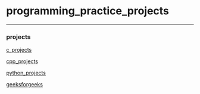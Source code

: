 # programming_practice_projects
------
### projects
[c_projects](https://github.com/BruceWayneLinxu/programming_practice_projects/tree/master/c_projects)

[cpp_projects](https://github.com/BruceWayneLinxu/programming_practice_projects/tree/master/cpp_projects)

[python_projects](https://github.com/BruceWayneLinxu/programming_practice_projects/tree/master/python_projects)

[geeksforgeeks](https://github.com/BruceWayneLinxu/programming_practice_projects/tree/master/geeksforgeeks)
